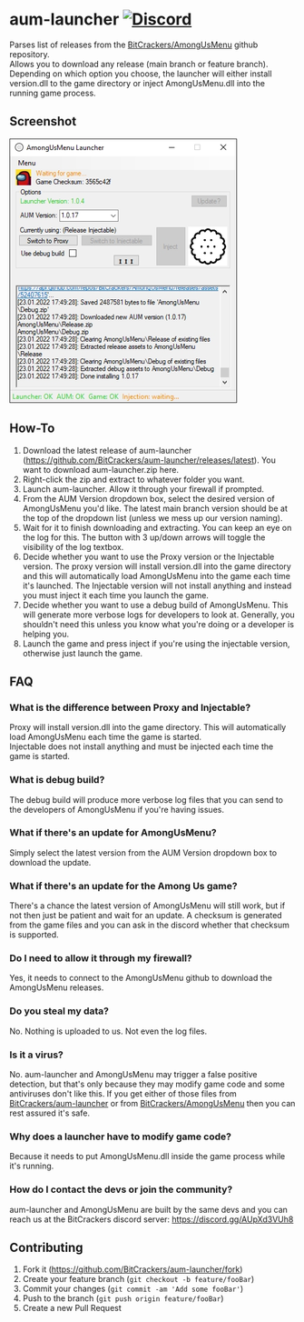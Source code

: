 # aum-launcher [![Discord](https://img.shields.io/badge/Discord-Invite-7289DA.svg?logo=Discord&style=flat-square)](https://discord.gg/AUpXd3VUh8) #
Parses list of releases from the [BitCrackers/AmongUsMenu](https://github.com/BitCrackers/AmongUsMenu) github repository.  
Allows you to download any release (main branch or feature branch).  
Depending on which option you choose, the launcher will either install version.dll to the game directory or inject AmongUsMenu.dll into the running game process.

## Screenshot ##
![screenshot](repo_assets/aum-launcher-screenshot.jpg)

## How-To ##
1. Download the latest release of aum-launcher (https://github.com/BitCrackers/aum-launcher/releases/latest). You want to download aum-launcher.zip here.
2. Right-click the zip and extract to whatever folder you want.
3. Launch aum-launcher. Allow it through your firewall if prompted.
4. From the AUM Version dropdown box, select the desired version of AmongUsMenu you'd like. The latest main branch version should be at the top of the dropdown list (unless we mess up our version naming).
5. Wait for it to finish downloading and extracting. You can keep an eye on the log for this. The button with 3 up/down arrows will toggle the visibility of the log textbox.
6. Decide whether you want to use the Proxy version or the Injectable version. The proxy version will install version.dll into the game directory and this will automatically load AmongUsMenu into the game each time it's launched. The Injectable version will not install anything and instead you must inject it each time you launch the game.
7. Decide whether you want to use a debug build of AmongUsMenu. This will generate more verbose logs for developers to look at. Generally, you shouldn't need this unless you know what you're doing or a developer is helping you.
8. Launch the game and press inject if you're using the injectable version, otherwise just launch the game.

## FAQ ##
### What is the difference between Proxy and Injectable?  ###
Proxy will install version.dll into the game directory. This will automatically load AmongUsMenu each time the game is started.  
Injectable does not install anything and must be injected each time the game is started.

### What is debug build?  ###
The debug build will produce more verbose log files that you can send to the developers of AmongUsMenu if you're having issues.

### What if there's an update for AmongUsMenu?  ###
Simply select the latest version from the AUM Version dropdown box to download the update.

### What if there's an update for the Among Us game?  ###
There's a chance the latest version of AmongUsMenu will still work, but if not then just be patient and wait for an update. A checksum is generated from the game files and you can ask in the discord whether that checksum is supported.

### Do I need to allow it through my firewall?  ###
Yes, it needs to connect to the AmongUsMenu github to download the AmongUsMenu releases.

### Do you steal my data?  ###
No. Nothing is uploaded to us. Not even the log files.

### Is it a virus?  ###
No. aum-launcher and AmongUsMenu may trigger a false positive detection, but that's only because they may modify game code and some antiviruses don't like this. If you get either of those files from [BitCrackers/aum-launcher](https://github.com/BitCrackers/aum-launcher) or from [BitCrackers/AmongUsMenu](https://github.com/BitCrackers/AmongUsMenu) then you can rest assured it's safe.

### Why does a launcher have to modify game code? ###
Because it needs to put AmongUsMenu.dll inside the game process while it's running.

### How do I contact the devs or join the community? ###
aum-launcher and AmongUsMenu are built by the same devs and you can reach us at the BitCrackers discord server: https://discord.gg/AUpXd3VUh8

## Contributing ##
1. Fork it (https://github.com/BitCrackers/aum-launcher/fork)
2. Create your feature branch (`git checkout -b feature/fooBar`)
3. Commit your changes (`git commit -am 'Add some fooBar'`)
4. Push to the branch (`git push origin feature/fooBar`)
5. Create a new Pull Request